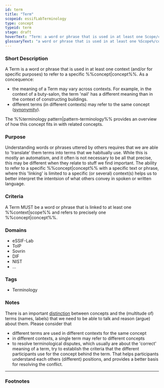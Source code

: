 ```yaml
---
id: term
title: "Term"
scopeid: essifLabTerminology
type: concept
typeid: term
stage: draft
hoverText: "Term: a word or phrase that is used in at least one Scope/context to refer to a specific Concept."
glossaryText: "a word or phrase that is used in at least one %Scope%/context to refer to a specific %Concept%."
---
```


### Short Description
A Term is a word or phrase that is used in at least one context (and/or for specific purposes) to refer to a specific %%concept|concept%%. As a concequence:
- the meaning of a Term may vary across contexts. For example, in the context of a buty-salon, the term 'nail' has a different meaning than in the context of constructing buildings.
- different terms (in different contexts) may refer to the same concept ([synonymity](https://en.wikipedia.org/wiki/Synonym)).

The %%terminology pattern|pattern-terminology%% provides an overview of how this concept fits in with related concepts.

### Purpose
Understanding words or phrases uttered by others requires that we are able to 'translate' them terms into terms that we habitually use. While this is mostly an automatism, and it often is not necessary to be all that precise, this may be different when they relate to stuff we find important. The ability to refer to a specific %%concept|concept%% with a specific text or phrase, where this 'linking' is limited to a specific (or several) context(s) helps us to better interpret the intentsion of what others convey in spoken or written language.

### Criteria
A Term MUST be a word or phrase that is linked to at least one %%context|scope%% and refers to precisely one %%concept|concept%%. 

### Domains
<!--In which general knowledge ecosystems or mental model families does this concepty a role?-->
* eSSIF-Lab
* ToIP
* Sovrin
* DIF
* NIST
* ...

### Tags
<!--Add hash tags here that allow us to group concepts in useful ways.-->
* Terminology

### Notes
There is an important [distinction](https://simple.wikipedia.org/wiki/Concept) between concepts and the (multitude of) terms (names, labels) that we need to be able to talk and reason (argue) about them. Please consider that

* different terms are used in different contexts for the same concept
* in different contexts, a single term may refer to different concepts
* to resolve terminological disputes, which usually are about the 'correct' meaning of a term, try to establish the criteria that the different participants use for the concept behind the term. That helps participants understand each others (different) positions, and provides a better basis for resolving the conflict.

---
### Footnotes

[^1]: WikiPedia has a concise [explanation of concepts](https://en.wikipedia.org/wiki/Concept). We use the term 'concept' as a [mental representation](https://en.wikipedia.org/wiki/Mental_representation).

[^2]: For the difference between 'Concept' and 'Term', see https://simple.wikipedia.org/wiki/Concept.

